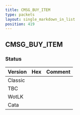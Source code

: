 ```yaml
---
title: CMSG_BUY_ITEM
type: packets
layout: single_markdown_in_list
position: 419
---
```


## CMSG_BUY_ITEM

### Status

Version | Hex | Comment
---------- | ---------- | ---------- 
Classic |  |  
TBC |  |  
WotLK |  |  
Cata |  |  
